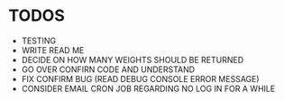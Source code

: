 # TODOS

- TESTING
- WRITE READ ME
- DECIDE ON HOW MANY WEIGHTS SHOULD BE RETURNED 
- GO OVER CONFIRN CODE AND UNDERSTAND
- FIX CONFIRM BUG (READ DEBUG CONSOLE ERROR MESSAGE)
- CONSIDER EMAIL CRON JOB REGARDING NO LOG IN FOR A WHILE
